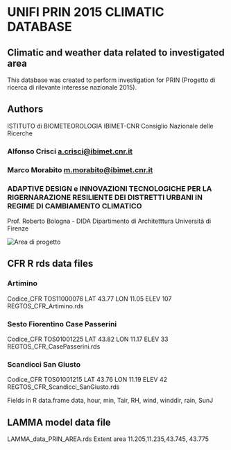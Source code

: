 # UNIFI PRIN 2015 CLIMATIC DATABASE 

## Climatic and weather data related to investigated area

This database was created to perform investigation for PRIN (Progetto di ricerca di rilevante interesse nazionale 2015).

## Authors

ISTITUTO di BIOMETEOROLOGIA IBIMET-CNR Consiglio Nazionale delle Ricerche

   
### Alfonso Crisci a.crisci@ibimet.cnr.it

### Marco Morabito m.morabito@ibimet.cnr.it


### ADAPTIVE DESIGN e INNOVAZIONI TECNOLOGICHE PER LA RIGERNARAZIONE RESILIENTE DEI DISTRETTI URBANI IN REGIME DI CAMBIAMENTO CLIMATICO

Prof. Roberto Bologna -  DIDA  Dipartimento di Architetttura Università di Firenze

![Area di progetto](Area_PRIN.jpg)


## CFR R rds data files 

### Artimino                            

Codice_CFR TOS11000076  LAT 43.77   LON 11.05 ELEV 107   REGTOS_CFR_Artimino.rds

### Sesto Fiorentino Case Passerini     

Codice_CFR TOS01001225  LAT 43.82   LON 11.17 ELEV 33   REGTOS_CFR_CasePasserini.rds


### Scandicci San Giusto	             

Codice_CFR TOS01001215  LAT 43.76 	LON 11.19 ELEV 42   REGTOS_CFR_Scandicci_SanGiusto.rds

Fields in R data.frame data, hour, min, Tair, RH, wind, winddir, rain, SunJ


## LAMMA model data file

LAMMA_data_PRIN_AREA.rds Extent area 11.205,11.235,43.745, 43.775
